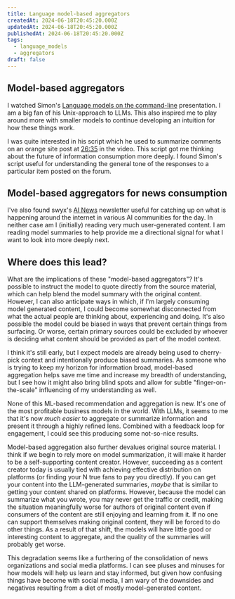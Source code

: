 ```yaml
---
title: Language model-based aggregators
createdAt: 2024-06-18T20:45:20.000Z
updatedAt: 2024-06-18T20:45:20.000Z
publishedAt: 2024-06-18T20:45:20.000Z
tags:
  - language_models
  - aggregators
draft: false
---
```


## Model-based aggregators

I watched Simon's [Language models on the command-line](https://www.youtube.com/watch?v=QUXQNi6jQ30) presentation.
I am a big fan of his Unix-approach to LLMs.
This also inspired me to play around more with smaller models to continue developing an intuition for how these things work.

I was quite interested in his script which he used to summarize comments on an orange site post at [26:35](https://www.youtube.com/watch?v=QUXQNi6jQ30&t=1595s) in the video.
This script got me thinking about the future of information consumption more deeply.
I found Simon's script useful for understanding the general tone of the responses to a particular item posted on the forum.

## Model-based aggregators for news consumption

I've also found swyx's [AI News](https://buttondown.email/ainews) newsletter useful for catching up on what is happening around the internet in various AI communities for the day.
In neither case am I (initially) reading very much user-generated content.
I am reading model summaries to help provide me a directional signal for what I want to look into more deeply next.

## Where does this lead?

What are the implications of these "model-based aggregators"?
It's possible to instruct the model to quote directly from the source material, which can help blend the model summary with the original content.
However, I can also anticipate ways in which, if I'm largely consuming model generated content, I could become somewhat disconnected from what the actual people are thinking about, experiencing and doing.
It's also possible the model could be biased in ways that prevent certain things from surfacing.
Or worse, certain primary sources could be excluded by whoever is deciding what content should be provided as part of the model context.

I think it's still early, but I expect models are already being used to cherry-pick context and intentionally produce biased summaries.
As someone who is trying to keep my horizon for information broad, model-based aggregation helps save me time and increase my breadth of understanding, but I see how it might also bring blind spots and allow for subtle "finger-on-the-scale" influencing of my understanding as well.

None of this ML-based recommendation and aggregation is new.
It's one of the most profitable business models in the world.
With LLMs, it seems to me that it's now _much easier_ to aggregate or summarize information and present it through a highly refined lens.
Combined with a feedback loop for engagement, I could see this producing some not-so-nice results.

Model-based aggregation also further devalues original source material.
I think if we begin to rely more on model summarization, it will make it harder to be a self-supporting content creator.
However, succeeding as a content creator today is usually tied with achieving effective distribution on platforms (or finding your N true fans to pay you directly).
If you can get your content into the LLM-generated summaries, _maybe_ that is similar to getting your content shared on platforms.
However, because the model can summarize what you wrote, you may never get the traffic or credit, making the situation meaningfully worse for authors of original content even if consumers of the content are still enjoying and learning from it.
If no one can support themselves making original content, they will be forced to do other things.
As a result of that shift, the models will have little good or interesting content to aggregate, and the quality of the summaries will probably get worse.

This degradation seems like a furthering of the consolidation of news organizations and social media platforms.
I can see pluses and minuses for how models will help us learn and stay informed, but given how confusing things have become with social media, I am wary of the downsides and negatives resulting from a diet of mostly model-generated content.

